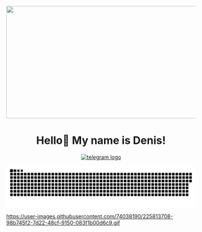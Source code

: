 
<br clear="both">

<div align="center">
  <img height="300" width="600" src="[https://user-images.githubusercontent.com/74038190/225813708-98b745f2-7d22-48cf-9150-083f1b00d6c9.gif](https://media4.giphy.com/media/v1.Y2lkPTc5MGI3NjExMTYzZDhlaGxycjhiOTBnYzBkbzhkZWdlNHQ2cTgwdGIyc3h4ZDYzOCZlcD12MV9pbnRlcm5hbF9naWZfYnlfaWQmY3Q9Zw/l1J3t49Ncr918aboQ/giphy.webp)"  />
</div>
<h1 align="center">Hello👋 My name is Denis!</h1>

<div align="center">
  <a href="https://t.me/denhis_777" target="_blank">
    <img src="https://img.shields.io/static/v1?message=Telegram&logo=telegram&label=&color=2CA5E0&logoColor=white&labelColor=&style=for-the-badge" height="25" alt="telegram logo"  />
  </a>
</div>

<p align="center">
 <img width="600" src="github-snake.svg" alt="snake"/>
</p>

https://user-images.githubusercontent.com/74038190/225813708-98b745f2-7d22-48cf-9150-083f1b00d6c9.gif
